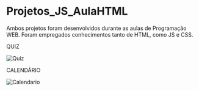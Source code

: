 # Projetos_JS_AulaHTML

Ambos projetos foram desenvolvidos durante as aulas de Programação WEB. Foram empregados conhecimentos tanto de HTML, como JS e CSS.

QUIZ

![Quiz](https://user-images.githubusercontent.com/58958140/159576204-6ee0958f-fdf2-4ba7-ab5e-b5b04b758a55.png)

CALENDÁRIO

![Calendario](https://user-images.githubusercontent.com/58958140/159576263-aff19c65-554e-4a60-b0f4-fc2c1e552de2.png)

